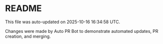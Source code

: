 # README

This file was auto-updated on 2025-10-16 16:34:58 UTC.

Changes were made by Auto PR Bot to demonstrate automated updates, PR creation, and merging.
